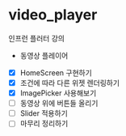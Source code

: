 # video_player

인프런 플러터 강의
 - 동영상 플레이어
 
 - [x] HomeScreen 구현하기
 - [x] 조건에 따라 다른 위젯 렌더링하기
 - [x] ImagePicker 사용해보기
 - [ ] 동영상 위에 버튼들 올리기
 - [ ] Slider 적용하기
 - [ ] 마무리 정리하기